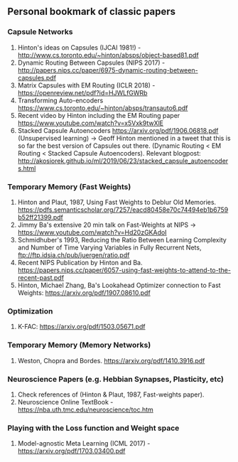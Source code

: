 ## Personal bookmark of classic papers

### Capsule Networks 
1. Hinton's ideas on Capsules (IJCAI 1981!) - http://www.cs.toronto.edu/~hinton/absps/object-based81.pdf 
2. Dynamic Routing Between Capsules (NIPS 2017) - http://papers.nips.cc/paper/6975-dynamic-routing-between-capsules.pdf
3. Matrix Capsules with EM Routing (ICLR 2018) - https://openreview.net/pdf?id=HJWLfGWRb
4. Transforming Auto-encoders https://www.cs.toronto.edu/~hinton/absps/transauto6.pdf
5. Recent video by Hinton including the EM Routing paper https://www.youtube.com/watch?v=x5Vxk9twXlE 
6. Stacked Capsule Autoencoders https://arxiv.org/pdf/1906.06818.pdf (Unsupervised learning) -> Geoff Hinton mentioned in a tweet that this is so far the best version of Capsules out there. (Dynamic Routing < EM Routing < Stacked Capsule Autoencoders). Relevant blogpost: http://akosiorek.github.io/ml/2019/06/23/stacked_capsule_autoencoders.html

### Temporary Memory (Fast Weights)
1. Hinton and Plaut, 1987, Using Fast Weights to Deblur Old Memories. https://pdfs.semanticscholar.org/7257/eacd80458e70c74494eb1b6759b52ff21399.pdf
2. Jimmy Ba's extensive 20 min talk on Fast-Weights at NIPS -> https://www.youtube.com/watch?v=Hd20zGKAdoI
3. Schmidhuber's 1993, Reducing the Ratio Between Learning Complexity and Number of Time Varying Variables in Fully Recurrent Nets, ftp://ftp.idsia.ch/pub/juergen/ratio.pdf
4. Recent NIPS Publication by Hinton and Ba. https://papers.nips.cc/paper/6057-using-fast-weights-to-attend-to-the-recent-past.pdf
5. Hinton, Michael Zhang, Ba's Lookahead Optimizer connection to Fast Weights: https://arxiv.org/pdf/1907.08610.pdf

### Optimization
1. K-FAC: https://arxiv.org/pdf/1503.05671.pdf

### Temporary Memory (Memory Networks)
1. Weston, Chopra and Bordes. https://arxiv.org/pdf/1410.3916.pdf

### Neuroscience Papers (e.g. Hebbian Synapses, Plasticity, etc)
1. Check references of (Hinton & Plaut, 1987, Fast-weights paper). 
2. Neuroscience Online TextBook - https://nba.uth.tmc.edu/neuroscience/toc.htm 

### Playing with the Loss function and Weight space
1. Model-agnostic Meta Learning (ICML 2017) - https://arxiv.org/pdf/1703.03400.pdf 

